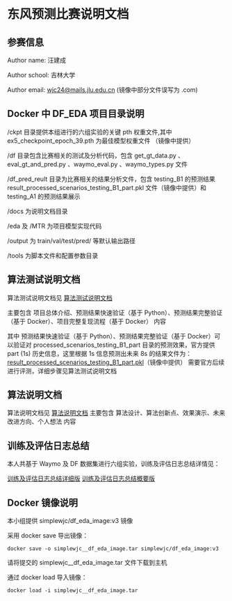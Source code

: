 # 东风预测比赛说明文档

## 参赛信息

Author name: 汪建成

Author school: 吉林大学

Author email: wjc24@mails.jlu.edu.cn (镜像中部分文件误写为 .com)

## Docker 中 DF_EDA 项目目录说明

/ckpt 目录提供本组进行的六组实验的关键 pth 权重文件,其中 ex5_checkpoint_epoch_39.pth 为最佳模型权重文件 （镜像中提供）

/df 目录包含比赛相关的测试及分析代码，包含 get_gt_data.py 、eval_gt_and_pred.py 、waymo_eval.py 、waymo_types.py 文件

/df_pred_reult 目录为比赛相关的结果分析文件，包含 testing_B1 的预测结果 result_processed_scenarios_testing_B1_part.pkl 文件（镜像中提供）和 testing_A1 的预测结果展示

/docs 为说明文档目录

/eda 及 /MTR 为项目模型实现代码

/output 为 train/val/test/pred/ 等默认输出路径

/tools 为脚本文件和配置参数目录

## 算法测试说明文档

算法测试说明文档见 [算法测试说明文档](算法测试说明文档.md)

主要包含 项目总体介绍、预测结果快速验证（基于 Python）、预测结果完整验证（基于 Docker）、项目完整复现流程（基于 Docker） 内容

其中 预测结果快速验证（基于 Python）、预测结果完整验证（基于 Docker）可以验证对 processed_scenarios_testing_B1_part 目录的预测效果，官方提供 part (1s) 历史信息，这里根据 1s 信息预测出未来 8s 的结果文件为：[result_processed_scenarios_testing_B1_part.pkl](df_pred_result/result_processed_scenarios_testing_B1_part.pkl)（镜像中提供）
需要官方后续进行评测，详细步骤见算法测试说明文档

## 算法说明文档

算法说明文档见 [算法说明文档](算法说明文档.md)
主要包含 算法设计、算法创新点、效果演示、未来改进方向、个人想法 内容

## 训练及评估日志总结
本人共基于 Waymo 及 DF 数据集进行六组实验，训练及评估日志总结详情见：

[训练及评估日志总结详细版](训练及评估日志总结详细版.md)
[训练及评估日志总结概要版](训练及评估日志总结概要版.md)

## Docker 镜像说明

本小组提供 simplewjc/df_eda_image:v3 镜像

采用 docker save 导出镜像：
```
docker save -o simplewjc__df_eda_image.tar simplewjc/df_eda_image:v3
```

请将提交的 simplewjc__df_eda_image.tar 文件下载到主机

通过 docker load 导入镜像：
```
docker load -i simplewjc__df_eda_image.tar
```
